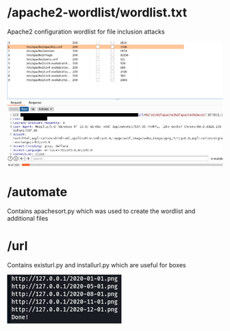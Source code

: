 # /apache2-wordlist/wordlist.txt
Apache2 configuration wordlist for file inclusion attacks

![](images/burp.png)

# /automate
Contains apachesort.py which was used to create the wordlist and additional files

# /url
Contains existurl.py and installurl.py which are useful for boxes

![](images/python.png)
